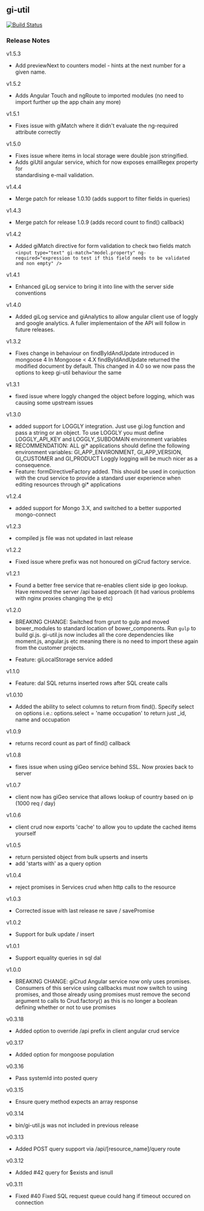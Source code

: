 gi-util
-------------

[![Build Status](https://drone.goincremental.com/github.com/GoIncremental/gi-util/status.svg?branch=master)](https://drone.goincremental.com/github.com/GoIncremental/gi-util)

### Release Notes
v1.5.3
- Add previewNext to counters model - hints at the next number for a given name.

v1.5.2
- Adds Angular Touch and ngRoute to imported modules (no need to import further up the app chain any more)

v1.5.1
- Fixes issue with giMatch where it didn't evaluate the ng-required attribute correctly

v1.5.0
- Fixes issue where items in local storage were double json stringified.
- Adds giUtil angular service, which for now exposes emailRegex property for  
standardising e-mail validation.

v1.4.4
- Merge patch for release 1.0.10 (adds support to filter fields in queries)

v1.4.3
- Merge patch for release 1.0.9 (adds record count to find() callback)

v1.4.2
- Added giMatch directive for form validation to check two fields match
````<input type="text" gi-match="model.property" ng-required="expression to test if this field needs to be validated and non empty" />````

v1.4.1
- Enhanced giLog service to bring it into line with the server side conventions

v1.4.0
- Added giLog service and giAnalytics to allow angular client use of loggly and google analytics.  A fuller implementaion of the API will follow in future releases.

v1.3.2
- Fixes change in behaviour on findByIdAndUpdate introduced in mongoose 4
In Mongoose < 4.X findByIdAndUpdate returned the modified document by default.  This changed in 4.0 so we now pass the options to keep gi-util behaviour the same

v1.3.1
- fixed issue where loggly changed the object before logging, which was causing some upstream issues

v1.3.0
- added support for LOGGLY integration.  Just use gi.log function and pass a string or an object.  To use LOGGLY you must define LOGGLY_API_KEY and LOGGLY_SUBDOMAIN environment variables
- RECOMMENDATION:  ALL gi* applications should define the following environment variables: GI_APP_ENVIRONMENT, GI_APP_VERSION, GI_CUSTOMER and GI_PRODUCT  Loggly logging
will be much nicer as a consequence.
- Feature: formDirectiveFactory added.  This should be used in conjuction with the crud service to provide a standard user experience when editing resources through gi* applications

v1.2.4
- added support for Mongo 3.X, and switched to a better supported mongo-connect

v1.2.3
- compiled js file was not updated in last release

v1.2.2
- Fixed issue where prefix was not honoured on giCrud factory service.

v1.2.1
- Found a better free service that re-enables client side ip geo lookup.  Have removed
the server /api based approach (it had various problems with nginx proxies changing the ip etc)

v1.2.0
- BREAKING CHANGE: Switched from grunt to gulp and moved bower_modules to standard location of bower_components.  Run `gulp` to build gi.js.
gi-util.js now includes all the core dependencies like moment.js, angular.js etc meaning
there is no need to import these again from the customer projects.

- Feature: giLocalStorage service added

v1.1.0
- Feature: dal SQL returns inserted rows after SQL create calls

v1.0.10
- Added the ability to select columns to return from find().  Specify select on options
i.e.: options.select = 'name occupation' to return just _id, name and occupation

v1.0.9
- returns record count as part of find() callback

v1.0.8
- fixes issue when using giGeo service behind SSL.  Now proxies back to server

v1.0.7
- client now has giGeo service that allows lookup of country based on ip (1000 req / day)

v1.0.6
- client crud now exports 'cache' to allow you to update the cached items yourself

v1.0.5
- return persisted object from bulk upserts and inserts
- add 'starts with' as a query option

v1.0.4
- reject promises in Services crud when http calls to the resource

v1.0.3
- Corrected issue with last release re save / savePromise

v1.0.2
- Support for bulk update / insert

v1.0.1
- Support equality queries in sql dal

v1.0.0
- BREAKING CHANGE: giCrud Angular service now only uses promises.  Consumers of this service using callbacks must now switch to using promises, and those already using promises must remove the second argument to calls to Crud.factory() as this is no longer a boolean defining whether or not to use promises

v0.3.18
- Added option to override /api prefix in client angular crud service

v0.3.17
- Added option for mongoose population

v0.3.16
- Pass systemId into posted query

v0.3.15
- Ensure query method expects an array response

v0.3.14
- bin/gi-util.js was not included in previous release

v0.3.13
- Added POST query support via /api/[resource_name]/query route

v0.3.12
- Added #42 query for $exists and isnull

v0.3.11
- Fixed #40 Fixed SQL request queue could hang if timeout occured on connection
